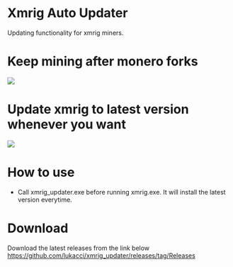 # Xmrig Auto Updater
Updating functionality for xmrig miners. 

# Keep mining after monero forks
![](https://i.ibb.co/vYQ9XFQ/monero-hard-fork-xmr.jpg)

# Update xmrig to latest version whenever you want
![](https://d1adoz58a2hhe1.cloudfront.net/wp-content/uploads/sites/20/SP1-blog-1.jpg)

# How to use
* Call xmrig_updater.exe before running xmrig.exe. 
It will install the latest version everytime. 

 # Download
 Download the latest releases from the link below
 https://github.com/lukacci/xmrig_updater/releases/tag/Releases
 
 



